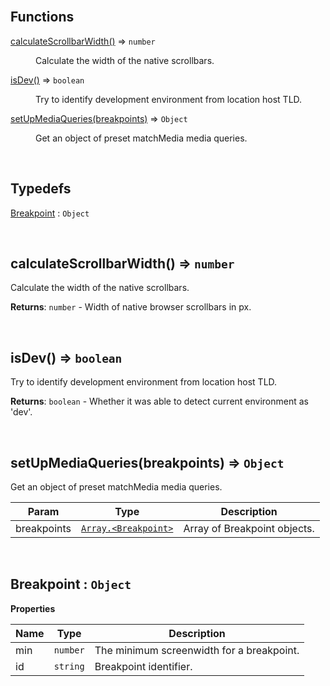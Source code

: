 <br>

## Functions

<dl>
<dt><a href="#calculateScrollbarWidth">calculateScrollbarWidth()</a> ⇒ <code>number</code></dt>
<dd><p>Calculate the width of the native scrollbars.</p>
</dd>
<dt><a href="#isDev">isDev()</a> ⇒ <code>boolean</code></dt>
<dd><p>Try to identify development environment from location host TLD.</p>
</dd>
<dt><a href="#setUpMediaQueries">setUpMediaQueries(breakpoints)</a> ⇒ <code>Object</code></dt>
<dd><p>Get an object of preset matchMedia media queries.</p>
</dd>
</dl>

<br>

## Typedefs

<dl>
<dt><a href="#Breakpoint">Breakpoint</a> : <code>Object</code></dt>
<dd></dd>
</dl>


<br><a name="calculateScrollbarWidth"></a>

## calculateScrollbarWidth() ⇒ <code>number</code>
Calculate the width of the native scrollbars.

**Returns**: <code>number</code> - Width of native browser scrollbars in px.  

<br><a name="isDev"></a>

## isDev() ⇒ <code>boolean</code>
Try to identify development environment from location host TLD.

**Returns**: <code>boolean</code> - Whether it was able to detect current environment as 'dev'.  

<br><a name="setUpMediaQueries"></a>

## setUpMediaQueries(breakpoints) ⇒ <code>Object</code>
Get an object of preset matchMedia media queries.


| Param | Type | Description |
| --- | --- | --- |
| breakpoints | [<code>Array.&lt;Breakpoint&gt;</code>](#Breakpoint) | Array of Breakpoint objects. |


<br><a name="Breakpoint"></a>

## Breakpoint : <code>Object</code>
**Properties**

| Name | Type | Description |
| --- | --- | --- |
| min | <code>number</code> | The minimum screenwidth for a breakpoint. |
| id | <code>string</code> | Breakpoint identifier. |

